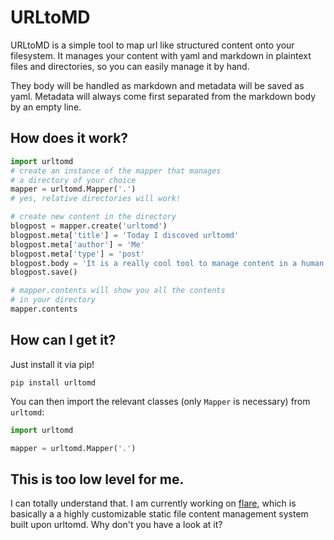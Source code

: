 # URLtoMD

URLtoMD is a simple tool to map url like structured content onto your filesystem. It manages your content with yaml and markdown in plaintext files and directories, so you can easily manage it by hand.

They body will be handled as markdown and metadata will be saved as yaml. Metadata will always come first separated from the markdown body by an empty line.

## How does it work?

```python
import urltomd
# create an instance of the mapper that manages
# a directory of your choice
mapper = urltomd.Mapper('.')
# yes, relative directories will work! 

# create new content in the directory
blogpost = mapper.create('urltomd')
blogpost.meta['title'] = 'Today I discoved urltomd'
blogpost.meta['author'] = 'Me'
blogpost.meta['type'] = 'post'
blogpost.body = 'It is a really cool tool to manage content in a human readable way.'
blogpost.save()

# mapper.contents will show you all the contents
# in your directory
mapper.contents
```

## How can I get it?
Just install it via pip!

    pip install urltomd

You can then import the relevant classes (only `Mapper` is necessary) from `urltomd`:

```python
import urltomd

mapper = urltomd.Mapper('.')
```

## This is too low level for me.
I can totally understand that. I am currently working on [flare](https://github.com/alexex/flare), which is basically a a highly customizable static file content management system built upon urltomd. Why don't you have a look at it?